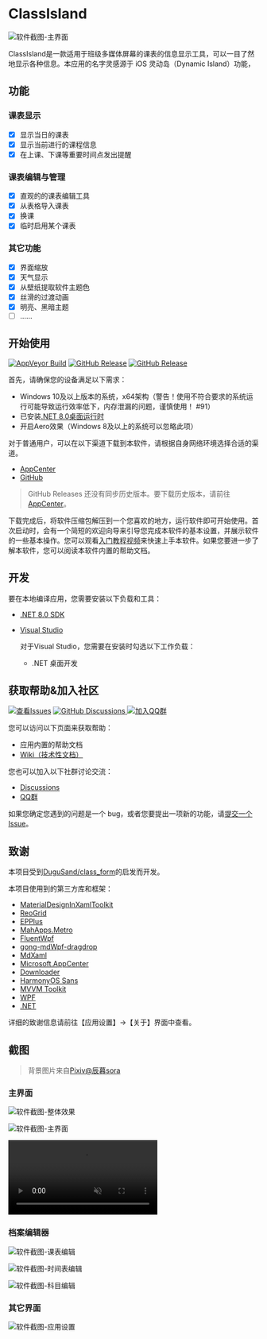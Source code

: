 # ClassIsland

![软件截图-主界面](https://github.com/HelloWRC/ClassIsland/assets/55006226/65e2bdba-be83-444c-b42f-b893aaace9c3)

ClassIsland是一款适用于班级多媒体屏幕的课表的信息显示工具，可以一目了然地显示各种信息。本应用的名字灵感源于 iOS 灵动岛（Dynamic Island）功能，

## 功能
### 课表显示
- [X] 显示当日的课表
- [X] 显示当前进行的课程信息
- [X] 在上课、下课等重要时间点发出提醒
### 课表编辑与管理
- [X] 直观的的课表编辑工具
- [X] 从表格导入课表
- [X] 换课
- [X] 临时启用某个课表
### 其它功能
- [X] 界面缩放
- [X] 天气显示
- [X] 从壁纸提取软件主题色
- [X] 丝滑的过渡动画
- [X] 明亮、黑暗主题
- [ ] ……

## 开始使用

[![AppVeyor Build](https://img.shields.io/appveyor/build/HelloWRC/ClassIsland?style=for-the-badge&logo=appveyor)](https://ci.appveyor.com/project/HelloWRC/classisland) 
[![GitHub Release](https://img.shields.io/github/v/release/HelloWRC/ClassIsland?style=for-the-badge&logo=GitHub&color=%233fb950)](https://github.com/HelloWRC/ClassIsland/releases/latest) 
[![GitHub Release](https://img.shields.io/github/v/release/HelloWRC/ClassIsland?include_prereleases&style=for-the-badge&logo=GitHub&label=BETA)](https://github.com/HelloWRC/ClassIsland/releases/)

首先，请确保您的设备满足以下需求：
- Windows 10及以上版本的系统，x64架构（警告！使用不符合要求的系统运行可能导致运行效率低下，内存泄漏的问题，谨慎使用！ #91）
- 已安装[.NET 8.0桌面运行时](https://dotnet.microsoft.com/zh-cn/download/dotnet/thank-you/runtime-desktop-8.0.1-windows-x64-installer)
- 开启Aero效果（Windows 8及以上的系统可以忽略此项）

对于普通用户，可以在以下渠道下载到本软件，请根据自身网络环境选择合适的渠道。
- [AppCenter](https://install.appcenter.ms/users/hellowrc/apps/classisland/distribution_groups/public/releases/latest)
- [GitHub](https://github.com/HelloWRC/ClassIsland/releases/latest)

> GitHub Releases 还没有同步历史版本。要下载历史版本，请前往[AppCenter](https://install.appcenter.ms/users/hellowrc/apps/classisland/distribution_groups/public/releases/latest)。

下载完成后，将软件压缩包解压到一个您喜欢的地方，运行软件即可开始使用。首次启动时，会有一个简短的欢迎向导来引导您完成本软件的基本设置，并展示软件的一些基本操作。您可以观看[入门教程视频](https://www.bilibili.com/video/BV1fA4m1A7uZ/)来快速上手本软件。如果您要进一步了解本软件，您可以阅读本软件内置的帮助文档。

## 开发

要在本地编译应用，您需要安装以下负载和工具：
- [.NET 8.0 SDK](https://dotnet.microsoft.com/zh-cn/download/dotnet/8.0)
- [Visual Studio](https://visualstudio.microsoft.com/)

  对于Visual Studio，您需要在安装时勾选以下工作负载：
  - .NET 桌面开发


## 获取帮助&加入社区

[![查看Issues](https://img.shields.io/github/issues-search/HelloWRC/ClassIsland?query=is%3Aopen&style=for-the-badge&logo=github&label=Opened%20issues&color=%233fb950)]() [![GitHub Discussions](https://img.shields.io/github/discussions/HelloWRC/ClassIsland?style=for-the-badge&logo=Github)
](https://github.com/HelloWRC/ClassIsland/discussions) [![加入QQ群](https://img.shields.io/badge/QQ%E7%BE%A4-%E5%8A%A0%E5%85%A5-%230066cc?style=for-the-badge&logo=TencentQQ)](https://qm.qq.com/q/4NsDQKiAuQ) 

您可以访问以下页面来获取帮助：

- 应用内置的帮助文档
- [Wiki（技术性文档）](https://github.com/HelloWRC/ClassIsland/wiki)

您也可以加入以下社群讨论交流：

- [Discussions](https://github.com/HelloWRC/ClassIsland/discussions)
- [QQ群](https://qm.qq.com/q/4NsDQKiAuQ)

如果您确定您遇到的问题是一个 bug，或者您要提出一项新的功能，请[提交一个Issue](https://github.com/HelloWRC/ClassIsland/issues/new/choose)。


## 致谢

本项目受到[DuguSand/class_form](https://github.com/DuguSand/class_form)的启发而开发。

本项目使用到的第三方库和框架：
- [MaterialDesignInXamlToolkit](https://github.com/MaterialDesignInXAML/MaterialDesignInXamlToolkit/)
- [ReoGrid](https://github.com/unvell/ReoGrid)
- [EPPlus](https://epplussoftware.com/)
- [MahApps.Metro](https://github.com/MahApps/MahApps.Metro)
- [FluentWpf](https://github.com/sourcechord/FluentWPF)
- [gong-mdWpf-dragdrop](https://github.com/punker76/gong-mdWpf-dragdrop)
- [MdXaml](https://github.com/whistyun/MdXaml)
- [Microsoft.AppCenter](https://aka.ms/telgml)
- [Downloader](https://github.com/bezzad/Downloader)
- [HarmonyOS Sans](https://developer.harmonyos.com/cn/design/resource)
- [MVVM Toolkit](https://github.com/CommunityToolkit/dotnet)
- [WPF](https://github.com/dotnet/Wpf)
- [.NET](https://github.com/microsoft/dotnet)

详细的致谢信息请前往【应用设置】->【关于】界面中查看。

## 截图

> 背景图片来自[Pixiv@辰暮sora](https://www.pixiv.net/artworks/110847880)

### 主界面

![软件截图-整体效果](https://github.com/HelloWRC/ClassIsland/assets/55006226/784a2f8c-a9e2-4656-b66d-9f8105f0600c)

![软件截图-主界面](https://github.com/HelloWRC/ClassIsland/assets/55006226/5299c6e5-5668-43ed-af27-9abe027411a0)

<video src="https://github.com/HelloWRC/ClassIsland/assets/55006226/b797138a-84ef-4296-b69b-3989f331f289" loop label="软件截图-上课提醒" autoplay muted></video>

### 档案编辑器

![软件截图-课表编辑](https://github.com/HelloWRC/ClassIsland/assets/55006226/29d91bf2-4c8a-4cbd-a778-a9034e7d7420)

![软件截图-时间表编辑](https://github.com/HelloWRC/ClassIsland/assets/55006226/2b3b5c87-c8bb-46f0-8470-01edf3ca52a2)

![软件截图-科目编辑](https://github.com/HelloWRC/ClassIsland/assets/55006226/a2e64983-dfa0-4565-a45a-31c9f9c298a8)

### 其它界面

![软件截图-应用设置](https://github.com/HelloWRC/ClassIsland/assets/55006226/063123a1-1bf2-4b41-bef7-1dc731631d08)


